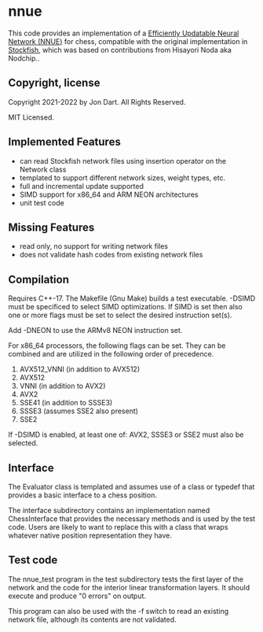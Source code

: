 # nnue

This code provides an implementation of a [Efficiently Updatable Neural Network (NNUE)](https://www.chessprogramming.org/NNUE) for chess, compatible with the original implementation in [Stockfish](https://github.com/official-stockfish/Stockfish), which was based on contributions from Hisayori Noda aka Nodchip..

## Copyright, license

Copyright 2021-2022 by Jon Dart. All Rights Reserved.

MIT Licensed.

## Implemented Features

- can read Stockfish network files using insertion operator on the Network class
- templated to support different network sizes, weight types, etc.
- full and incremental update supported
- SIMD support for x86_64 and ARM NEON architectures
- unit test code

## Missing Features

- read only, no support for writing network files
- does not validate hash codes from existing network files

## Compilation

Requires C++-17. The Makefile (Gnu Make) builds a test executable. -DSIMD must be specificed to select SIMD optimizations. If SIMD is set then
also one or more flags must be set to select the desired instruction set(s).

Add -DNEON to use the ARMv8 NEON instruction set.

For x86_64 processors, the following flags can be set. They can be combined and are utilized in the following order of precedence.

1. AVX512_VNNI (in addition to AVX512)
2. AVX512
3. VNNI (in addition to AVX2)
4. AVX2
5. SSE41 (in addition to SSSE3)
6. SSSE3 (assumes SSE2 also present)
7. SSE2

If -DSIMD is enabled, at least one of: AVX2, SSSE3 or SSE2 must also be selected.

## Interface

The Evaluator class is templated and assumes use of a class or typedef that provides a basic interface to a chess position.

The interface subdirectory contains an implementation named ChessInterface that provides the necessary methods and is used by the test code. Users are likely to want to replace this with a class that wraps whatever native position representation they have.

## Test code

The nnue_test program in the test subdirectory tests the first layer of the network and the code for the interior linear transformation layers. It should execute and produce "0 errors" on output.

This program can also be used with the -f switch to read an existing network file, although its contents are not validated.
